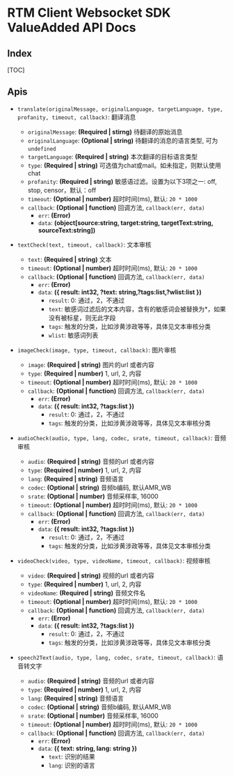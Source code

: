 # RTM Client Websocket SDK ValueAdded API Docs

## Index

[TOC]

## Apis

* `translate(originalMessage, originalLanguage, targetLanguage, type, profanity, timeout, callback)`: 翻译消息
    * `originalMessage`: **(Required | stirng)** 待翻译的原始消息
    * `originalLanguage`: **(Optional | string)** 待翻译的消息的语言类型, 可为 `undefined`
    * `targetLanguage`: **(Required | string)** 本次翻译的目标语言类型
    * `type`: **(Required | string)** 可选值为chat或mail。如未指定，则默认使用chat
    * `profanity`: **(Required | string)** 敏感语过滤。设置为以下3项之一: off, stop, censor，默认：off
    * `timeout`: **(Optional | number)** 超时时间(ms), 默认: `20 * 1000`
    * `callback`: **(Optional | function)** 回调方法, `callback(err, data)`
        * `err`: **(Error)** 
        * `data`: **(object[source:string, target:string, targetText:string, sourceText:string])** 

* `textCheck(text, timeout, callback)`: 文本审核
    * `text`: **(Required | string)** 文本
    * `timeout`: **(Optional | number)** 超时时间(ms), 默认: `20 * 1000`
    * `callback`: **(Optional | function)** 回调方法, `callback(err, data)`
        * `err`: **(Error)**
        * `data`: **({ result: int32, ?text: string,?tags:list<int32>,?wlist:list<string> })**
            * `result`: 0: 通过，2，不通过
            * `text`: 敏感词过滤后的文本内容，含有的敏感词会被替换为*，如果没有被标星，则无此字段
            * `tags`: 触发的分类，比如涉黄涉政等等，具体见文本审核分类
            * `wlist`: 敏感词列表

* `imageCheck(image, type, timeout, callback)`: 图片审核
    * `image`: **(Required | string)**  图片的url 或者内容
    * `type`: **(Required | number)**  1, url, 2, 内容
    * `timeout`: **(Optional | number)** 超时时间(ms), 默认: `20 * 1000`
    * `callback`: **(Optional | function)** 回调方法, `callback(err, data)`
        * `err`: **(Error)**
        * `data`: **({ result: int32, ?tags:list<int32> })**
            * `result`: 0: 通过，2，不通过
            * `tags`: 触发的分类，比如涉黄涉政等等，具体见文本审核分类

* `audioCheck(audio, type, lang, codec, srate, timeout, callback)`: 音频审核
    * `audio`: **(Required | string)**  音频的url 或者内容
    * `type`: **(Required | number)**  1, url, 2, 内容
    * `lang`: **(Required | string)**  音频语言
    * `codec`: **(Optional | string)**  音频b编码, 默认AMR_WB
    * `srate`: **(Optional | number)**  音频采样率, 16000
    * `timeout`: **(Optional | number)** 超时时间(ms), 默认: `20 * 1000`
    * `callback`: **(Optional | function)** 回调方法, `callback(err, data)`
        * `err`: **(Error)**
        * `data`: **({ result: int32, ?tags:list<int32> })**
            * `result`: 0: 通过，2，不通过
            * `tags`: 触发的分类，比如涉黄涉政等等，具体见文本审核分类

* `videoCheck(video, type, videoName, timeout, callback)`: 视频审核
    * `video`: **(Required | string)**  视频的url 或者内容
    * `type`: **(Required | number)**  1, url, 2, 内容
    * `videoName`: **(Required | string)**  音频文件名
    * `timeout`: **(Optional | number)** 超时时间(ms), 默认: `20 * 1000`
    * `callback`: **(Optional | function)** 回调方法, `callback(err, data)`
        * `err`: **(Error)**
        * `data`: **({ result: int32, ?tags:list<int32> })**
            * `result`: 0: 通过，2，不通过
            * `tags`: 触发的分类，比如涉黄涉政等等，具体见文本审核分类

* `speech2Text(audio, type, lang, codec, srate, timeout, callback)`: 语音转文字
    * `audio`: **(Required | string)**  音频的url 或者内容
    * `type`: **(Required | number)**  1, url, 2, 内容
    * `lang`: **(Required | string)**  音频语言
    * `codec`: **(Optional | string)**  音频b编码, 默认AMR_WB
    * `srate`: **(Optional | number)**  音频采样率, 16000
    * `timeout`: **(Optional | number)** 超时时间(ms), 默认: `20 * 1000`
    * `callback`: **(Optional | function)** 回调方法, `callback(err, data)`
        * `err`: **(Error)**
        * `data`: **({ text: string, lang: string })**
            * `text`: 识别的结果
            * `lang`: 识别的语言
